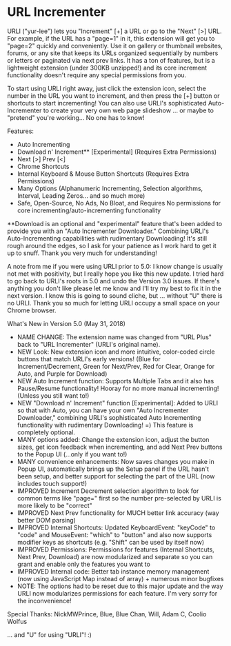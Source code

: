 # URL Incrementer

URLI ("yur-lee") lets you "Increment" [+] a URL or go to the "Next" [>] URL. For example, if the URL has a "page=1" in it, this extension will get you to "page=2" quickly and conveniently. Use it on gallery or thumbnail websites, forums, or any site that keeps its URLs organized sequentially by numbers or letters or paginated via next prev links. It has a ton of features, but is a lightweight extension (under 300KB unzipped!) and its core increment functionality doesn't require any special permissions from you.

To start using URLI right away, just click the extension icon, select the number in the URL you want to increment, and then press the [+] button or shortcuts to start incrementing!
You can also use URLI's sophisticated Auto-Incrementer to create your very own web page slideshow ... or maybe to "pretend" you're working... No one has to know!

Features:
- Auto Incrementing
- Download n' Increment** [Experimental] (Requires Extra Permissions)
- Next [>] Prev [<]
- Chrome Shortcuts
- Internal Keyboard & Mouse Button Shortcuts (Requires Extra Permissions)
- Many Options (Alphanumeric Incrementing, Selection algorithms, Interval, Leading Zeros... and so much more)
- Safe, Open-Source, No Ads, No Bloat, and Requires No permissions for core incrementing/auto-incrementing functionality

**Download is an optional and "experimental" feature that's been added to provide you with an "Auto Incrementer Downloader." Combining URLI's Auto-Incrementing capabilities with rudimentary Downloading! It's still rough around the edges, so I ask for your patience as I work hard to get it up to snuff. Thank you very much for understanding!

A note from me if you were using URLI prior to 5.0:
I know change is usually not met with positivity, but I really hope you like this new update. I tried hard to go back to URLI's roots in 5.0 and undo the Version 3.0 issues. If there's anything you don't like please let me know and I'll try my best to fix it in the next version.
I know this is going to sound cliche, but ... without "U" there is no URLI. Thank you so much for letting URLI occupy a small space on your Chrome browser.

What's New in Version 5.0 (May 31, 2018)
- NAME CHANGE: The extension name was changed from "URL Plus" back to "URL Incrementer" (URLI's original name).
- NEW Look: New extension icon and more intuitive, color-coded circle buttons that match URLI's early versions! (Blue for Increment/Decrement, Green for Next/Prev, Red for Clear, Orange for Auto, and Purple for Download)
- NEW Auto Increment function: Supports Multiple Tabs and it also has Pause/Resume functionality! Hooray for no more manual incrementing! (Unless you still want to!)
- NEW "Download n' Increment" function [Experimental]: Added to URLI so that with Auto, you can have your own "Auto Incrementer Downloader," combining URLI's sophisticated Auto Incrementing functionality with rudimentary Downloading! =) This feature is completely optional.
- MANY options added: Change the extension icon, adjust the button sizes, get icon feedback when incrementing, and add Next Prev buttons to the Popup UI (...only if you want to!)
- MANY convenience enhancements: Now saves changes you make in Popup UI, automatically brings up the Setup panel if the URL hasn't been setup, and better support for selecting the part of the URL (now includes touch support!)
- IMPROVED Increment Decrement selection algorithm to look for common terms like "page=" first so the number pre-selected by URLI is more likely to be "correct"
- IMPROVED Next Prev functionality for MUCH better link accuracy (way better DOM parsing)
- IMPROVED Internal Shortcuts: Updated KeyboardEvent: "keyCode" to "code" and MouseEvent: "which" to "button" and also now supports modifier keys as shortcuts (e.g. "Shift" can be used by itself now)
- IMPROVED Permissions: Permissions for features (Internal Shortcuts, Next Prev, Download) are now modularized and separate so you can grant and enable only the features you want to
- IMPROVED Internal code: Better tab instance memory management (now using JavaScript Map instead of array) + numerous minor bugfixes
- NOTE: The options had to be reset due to this major update and the way URLI now modularizes permissions for each feature. I'm very sorry for the inconvenience!

Special Thanks:
NickMWPrince, Blue, Blue Chan, Will, Adam C, Coolio Wolfus

... and "U" for using "URLI"! :)